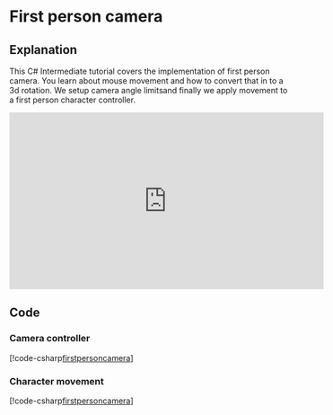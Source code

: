 # First person camera

## Explanation
This C# Intermediate tutorial covers the implementation of first person camera. You learn about mouse movement and how to convert that in to a 3d rotation. We setup camera angle limitsand finally we apply movement to a first person character controller.

<iframe width="560" height="315" src="https://www.youtube.com/embed/.." frameborder="0" allow="accelerometer; autoplay; encrypted-media; gyroscope; picture-in-picture" allowfullscreen></iframe>


## Code
### Camera controller
[!code-csharp[firstpersoncamera](..\..\..\..\stride\samples\Tutorials\CSharpIntermediate\CSharpIntermediate\CSharpIntermediate.Game\09_FirstPersonCamera\FirstPersonCamera.cs)]

### Character movement
[!code-csharp[firstpersoncamera](..\..\..\..\stride\samples\Tutorials\CSharpIntermediate\CSharpIntermediate\CSharpIntermediate.Game\10_ThirdPersonCamera\CharacterMovement.cs)]
